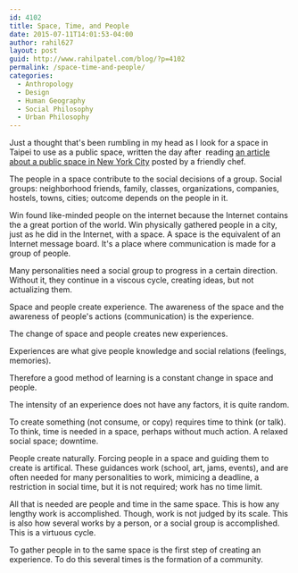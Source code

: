```yaml
---
id: 4102
title: Space, Time, and People
date: 2015-07-11T14:01:53-04:00
author: rahil627
layout: post
guid: http://www.rahilpatel.com/blog/?p=4102
permalink: /space-time-and-people/
categories:
  - Anthropology
  - Design
  - Human Geography
  - Social Philosophy
  - Urban Philosophy
---
```

Just a thought that's been rumbling in my head as I look for a space in Taipei to use as a public space, written the day after  reading <a href="http://bedfordandbowery.com/2015/07/a-diy-space-where-people-of-color-have-empowerment-gets-ready-for-next-act/">an article about a public space in New York City</a> posted by a friendly chef.

The people in a space contribute to the social decisions of a group. Social groups: neighborhood friends, family, classes, organizations, companies, hostels, towns, cities; outcome depends on the people in it.

Win found like-minded people on the internet because the Internet contains the a great portion of the world. Win physically gathered people in a city, just as he did in the Internet, with a space. A space is the equivalent of an Internet message board. It's a place where communication is made for a group of people.

Many personalities need a social group to progress in a certain direction. Without it, they continue in a viscous cycle, creating ideas, but not actualizing them.

Space and people create experience. The awareness of the space and the awareness of people's actions (communication) is the experience.

The change of space and people creates new experiences.

Experiences are what give people knowledge and social relations (feelings, memories).

Therefore a good method of learning is a constant change in space and people.

The intensity of an experience does not have any factors, it is quite random.

To create something (not consume, or copy) requires time to think (or talk). To think, time is needed in a space, perhaps without much action. A relaxed social space; downtime.

People create naturally. Forcing people in a space and guiding them to create is artifical. These guidances work (school, art, jams, events), and are often needed for many personalities to work, mimicing a deadline, a restriction in social time, but it is not required; work has no time limit.

All that is needed are people and time in the same space. This is how any lengthy work is accomplished. Though, work is not judged by its scale. This is also how several works by a person, or a social group is accomplished. This is a virtuous cycle.

To gather people in to the same space is the first step of creating an experience. To do this several times is the formation of a community.
